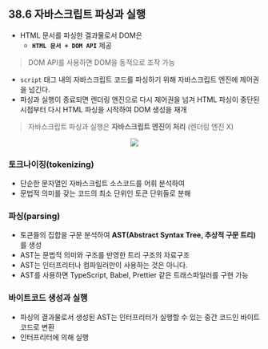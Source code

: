 ## 38.6 자바스크립트 파싱과 실행

- HTML 문서를 파싱한 결과물로서 DOM은
    - **`HTML 문서 + DOM API`** 제공

> DOM API를 사용하면 DOM을 동적으로 조작 가능

- `script` 태그 내의 자바스크립트 코드를 파싱하기 위해 자바스크립트 엔진에 제어권을 넘긴다.
- 파싱과 실행이 종료되면 렌더링 엔진으로 다시 제어권을 넘겨 HTML 파싱이 중단된 시점부터 다시 HTML 파싱을 시작하여 DOM 생성을 재개

> 자바스크립트 파싱과 실행은 **자바스크립트 엔진이 처리** (렌더링 엔진 X)

<p align="center"><img src="https://velog.velcdn.com/images/hjthgus777/post/d0a3cdf1-db3c-46f8-a11a-26e646930668/image.png" /></p>

### 토크나이징(tokenizing)

- 단순한 문자열인 자바스크립트 소스코드를 어휘 분석하여
- 문법적 의미를 갖는 코드의 최소 단위인 토큰 단위들로 분해


### 파싱(parsing)

- 토큰들의 집합을 구문 분석하여 **AST(Abstract Syntax Tree, 추상적 구문 트리)** 를 생성
- AST는 문법적 의미와 구조를 반영한 트리 구조의 자료구조
- AST는 인터프리터나 컴파일러만이 사용하는 것은 아니다.
- AST를 사용하면 TypeScript, Babel, Prettier 같은 트래스파일러를 구현 가능

### 바이트코드 생성과 실행

- 파싱의 결과물로서 생성된 AST는 인터프리터가 실행할 수 있는 중간 코드인 바이트코드로 변환
- 인터프리터에 의해 실행